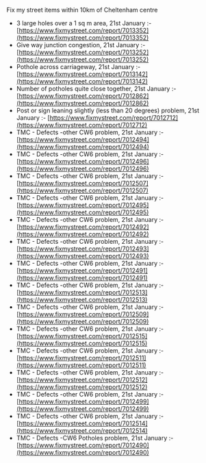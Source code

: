 Fix my street items within 10km of Cheltenham centre

<!-- fix_marker starts -->

- 3 large holes over a 1 sq m area, 21st January :- [https://www.fixmystreet.com/report/7013352](https://www.fixmystreet.com/report/7013352)
- Give way junction congestion, 21st January :- [https://www.fixmystreet.com/report/7013252](https://www.fixmystreet.com/report/7013252)
- Pothole across carriageway, 21st January :- [https://www.fixmystreet.com/report/7013142](https://www.fixmystreet.com/report/7013142)
- Number of potholes quite close together, 21st January :- [https://www.fixmystreet.com/report/7012862](https://www.fixmystreet.com/report/7012862)
- Post or sign leaning slightly (less than 20 degrees) problem, 21st January :- [https://www.fixmystreet.com/report/7012712](https://www.fixmystreet.com/report/7012712)
- TMC - Defects -other CW6 problem, 21st January :- [https://www.fixmystreet.com/report/7012494](https://www.fixmystreet.com/report/7012494)
- TMC - Defects -other CW6 problem, 21st January :- [https://www.fixmystreet.com/report/7012496](https://www.fixmystreet.com/report/7012496)
- TMC - Defects -other CW6 problem, 21st January :- [https://www.fixmystreet.com/report/7012507](https://www.fixmystreet.com/report/7012507)
- TMC - Defects -other CW6 problem, 21st January :- [https://www.fixmystreet.com/report/7012495](https://www.fixmystreet.com/report/7012495)
- TMC - Defects -other CW6 problem, 21st January :- [https://www.fixmystreet.com/report/7012492](https://www.fixmystreet.com/report/7012492)
- TMC - Defects -other CW6 problem, 21st January :- [https://www.fixmystreet.com/report/7012493](https://www.fixmystreet.com/report/7012493)
- TMC - Defects -other CW6 problem, 21st January :- [https://www.fixmystreet.com/report/7012491](https://www.fixmystreet.com/report/7012491)
- TMC - Defects -other CW6 problem, 21st January :- [https://www.fixmystreet.com/report/7012513](https://www.fixmystreet.com/report/7012513)
- TMC - Defects -other CW6 problem, 21st January :- [https://www.fixmystreet.com/report/7012509](https://www.fixmystreet.com/report/7012509)
- TMC - Defects -other CW6 problem, 21st January :- [https://www.fixmystreet.com/report/7012515](https://www.fixmystreet.com/report/7012515)
- TMC - Defects -other CW6 problem, 21st January :- [https://www.fixmystreet.com/report/7012511](https://www.fixmystreet.com/report/7012511)
- TMC - Defects -other CW6 problem, 21st January :- [https://www.fixmystreet.com/report/7012512](https://www.fixmystreet.com/report/7012512)
- TMC - Defects -other CW6 problem, 21st January :- [https://www.fixmystreet.com/report/7012499](https://www.fixmystreet.com/report/7012499)
- TMC - Defects -other CW6 problem, 21st January :- [https://www.fixmystreet.com/report/7012514](https://www.fixmystreet.com/report/7012514)
- TMC - Defects -CW6 Potholes  problem, 21st January :- [https://www.fixmystreet.com/report/7012490](https://www.fixmystreet.com/report/7012490)

<!-- fix_marker ends -->